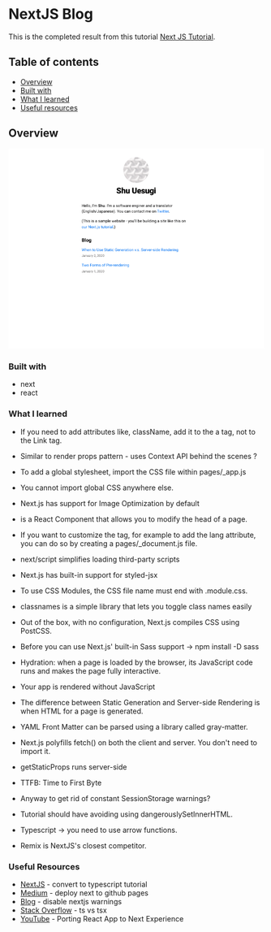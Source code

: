 # NextJS Blog

This is the completed result from this tutorial  [Next JS Tutorial](https://nextjs.org/learn/basics/create-nextjs-app).

## Table of contents

- [Overview](#overview)
- [Built with](#built-with)
- [What I learned](#what-i-learned)
- [Useful resources](#useful-resources)

## Overview

![](nextjs-blog-desktop.png)

### Built with

- next
- react

### What I learned

- If you need to add attributes like, className, add it to the a tag, not to the Link tag.
- Similar to render props pattern - uses Context API behind the scenes ?

- To add a global stylesheet, import the CSS file within pages/_app.js
- You cannot import global CSS anywhere else.

- Next.js has support for Image Optimization by default
- <Head> is a React Component that allows you to modify the head of a page.
- If you want to customize the <html> tag, for example to add the lang attribute, you can do so by creating a pages/_document.js file.
- next/script simplifies loading third-party scripts
- Next.js has built-in support for styled-jsx
- To use CSS Modules, the CSS file name must end with .module.css.
- classnames is a simple library that lets you toggle class names easily
- Out of the box, with no configuration, Next.js compiles CSS using PostCSS.
- Before you can use Next.js' built-in Sass support -> npm install -D sass
- Hydration: when a page is loaded by the browser, its JavaScript code runs and makes the page fully interactive.
- Your app is rendered without JavaScript
- The difference between Static Generation and Server-side Rendering is when HTML for a page is generated.
- YAML Front Matter can be parsed using a library called gray-matter.
- Next.js polyfills fetch() on both the client and server. You don't need to import it.
- getStaticProps runs server-side
- TTFB: Time to First Byte

- Anyway to get rid of constant SessionStorage warnings?

- Tutorial should have avoiding using dangerouslySetInnerHTML.
- Typescript -> you need to use arrow functions. 

- Remix is NextJS's closest competitor.  

### Useful Resources

- [NextJS](https://nextjs.org/learn/excel/typescript) - convert to typescript tutorial
- [Medium](https://medium.com/@anotherplanet/git-tips-next-js-github-pages-2dbc9a819cb8) - deploy next to github pages
- [Blog](https://luxiyalu.com/how-to-disable-nextjs-warning/) - disable nextjs warnings
- [Stack Overflow](https://stackoverflow.com/questions/56871384/what-is-the-difference-between-ts-and-tsx-extensions-both-are-used-as-extensi) - ts vs tsx
- [YouTube](https://www.youtube.com/watch?v=qLdjuSIBx8Y) - Porting React App to Next Experience
